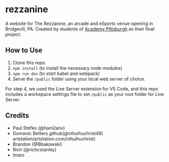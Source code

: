 # rezzanine
A website for The Rezzanine, an arcade and eSports venue opening in Bridgevill, PA. Created by students of [Academy Pittsburgh] as their final project.

## How to Use

1. Clone this repo.
2. `npm install` (to install the necessary node modules)
3. `npm run dev` (to start babel and webpack)
4. Serve the `/public` folder using your local web server of choice.

For step 4, we used the Live Server extension for VS Code, and this repo includes a workspace settings file to set `/public` as your root folder for Live Server.

## Credits

- Paul Stefko (@ham2anv)
- Domenic Betters github(@cthulhuchrist49) artstation(artstation.com/cthulhuchrist)
- Brandon (@Bbakowski)
- Rich  (@richcstanley)
- Imani 

[Academy Pittsburgh]: https://www.academypgh.com/
